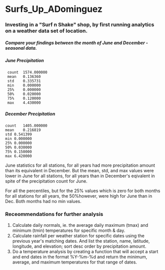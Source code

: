 # Surfs_Up_ADominguez
### Investing in a "Surf n Shake" shop, by first running analytics on a weather data set of location.

##### Compare your findings between the month of June and December -seasonal data.
 
 ##### June Precipitation 
     count	1574.000000          
     mean	0.136360	             
     std	0.335731	               
     min	0.000000	              
     25%	0.000000	               
     50%	0.020000	               
     75%	0.120000             
     max	4.430000          
     
 ##### December Precipitation
    count	1405.000000
    mean	0.216819
    std	0.541399
    min	0.000000
    25%	0.000000
    50%	0.030000
    75%	0.150000
    max	6.420000



June statistics for all stations, for all years had more precipitation amount than its equivalent in December.
But the mean, std, and max values were lower in June for all stations, for all years than in December's eqivalent in spite of the precipitation count for June.

For all the percentiles, but for the 25% values  which is zero for both months for all stations for all years, the 50%however, were high for June than in Dec.
Both months had no min values.


### Receommendations for further analysis
1) Calculate daily normals, ie. the average daily maximum (tmax) and minimum (tmin) temperatures for specific month & day.
2) Calculate rainfall per weather station for specific dates using the previous year's matching dates.
   And list the station, name, latitude, longitude, and elevation; sort desc order by precipitation amount. 
3) Do a temperature analysis by creating a function that will accept a start and end dates in the 
   format %Y-%m-%d and return the minimum, average, and maximum temperatures for that range of dates.
